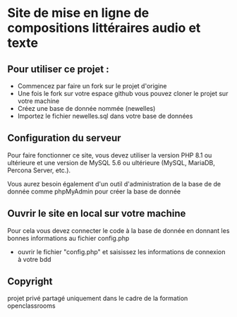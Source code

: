 # Site de mise en ligne de compositions littéraires audio et texte

Pour utiliser ce projet :
--------
- Commencez par faire un fork sur le projet d'origine
- Une fois le fork sur votre espace github vous pouvez cloner le projet sur votre machine
- Créez une base de donnée nommée (newelles)
- Importez le fichier newelles.sql dans votre base de données

Configuration du serveur
--------
Pour faire fonctionner ce site, vous devez utiliser la version PHP 8.1 ou ultérieure et une version de MySQL 5.6 ou ultérieure (MySQL, MariaDB, Percona Server, etc.).

Vous aurez besoin également d'un outil d'administration de la base de de donnée comme phpMyAdmin pour créer la base de donnée

Ouvrir le site en local sur votre machine
--------
Pour cela vous devez connecter le code à la base de donnée en donnant les bonnes informations au fichier config.php
- ouvrir le fichier "config.php" et saisissez les informations de connexion à votre bdd

Copyright
-------- 
projet privé partagé uniquement dans le cadre de la formation openclassrooms
